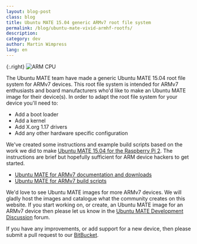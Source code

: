```yaml
---
layout: blog-post
class: blog
title: Ubuntu MATE 15.04 generic ARMv7 root file system
permalink: /blog/ubuntu-mate-vivid-armhf-rootfs/
description:
category: dev
author: Martin Wimpress
lang: en
---
```


{:.right}
![ARM CPU](/images/blog/logos/arm-cpu.png)

The Ubuntu MATE team have made a generic Ubuntu MATE 15.04 root file system for
ARMv7 devices. This root file system is intended for ARMv7 enthusiasts and
board manufacturers who'd like to make an Ubuntu MATE image for their device(s).
In order to adapt the root file system for your device you'll need to:

  * Add a boot loader
  * Add a kernel
  * Add X.org 1.17 drivers
  * Add any other hardware specific configuration

We've created some instructions and example build scripts based on the work we
did to make [Ubuntu MATE 15.04 for the Raspberry Pi 2](/ports/raspberry-pi/). The
instructions are brief but hopefully sufficient for ARM device hackers to get
started.

  * [Ubuntu MATE for ARMv7 documentation and downloads](https://releases.ubuntu-mate.org/archived/vivid/armhf/)
  * [Ubuntu MATE for ARMv7 build scripts](https://github.com/mibs510/ubuntu-mate-armhf/tree/076ef07bb502923cd43cb07331476e9730fbefe7)

We'd love to see Ubuntu MATE images for more ARMv7 devices. We will gladly host
the images and catalogue what the community creates on this website. If you start
working on, or create, an Ubuntu MATE image for an ARMv7 device then please let
us know in the [Ubuntu MATE Development Discussion](https://ubuntu-mate.community/c/development-discussion) forum.

If you have any improvements, or add support for a new device, then please submit
a pull request to our [BitBucket](https://github.com/mibs510/ubuntu-mate-armhf/tree/076ef07bb502923cd43cb07331476e9730fbefe7).
